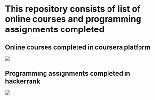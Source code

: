 # This repository consists of list of online courses and programming assignments completed 
## Online courses completed in coursera platform
![](https://68.media.tumblr.com/92a71d62ace9940f8ddd540400444fc4/tumblr_inline_mppo32jFBC1qz4rgp.png)
## Programming assignments completed in hackerrank
![](https://hrcdn.net/hackerrank/assets/styleguide/logo_wordmark-13074b67abceb42ce8fd38bdeaac6926.svg)
